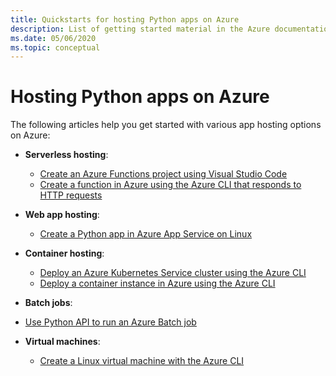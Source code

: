 ```yaml
---
title: Quickstarts for hosting Python apps on Azure
description: List of getting started material in the Azure documentation for hosting Python app code.
ms.date: 05/06/2020
ms.topic: conceptual
---
```


# Hosting Python apps on Azure

The following articles help you get started with various app hosting options on Azure:

- **Serverless hosting**:
  - [Create an Azure Functions project using Visual Studio Code](/azure/azure-functions/functions-create-first-function-vs-code?pivots=programming-language-python)
  - [Create a function in Azure using the Azure CLI that responds to HTTP requests](/azure/azure-functions/functions-create-first-azure-function-azure-cli?pivots=programming-language-python)

- **Web app hosting**:
  - [Create a Python app in Azure App Service on Linux](/azure/app-service/containers/quickstart-python)

- **Container hosting**:
  - [Deploy an Azure Kubernetes Service cluster using the Azure CLI](/azure/aks/kubernetes-walkthrough)
  - [Deploy a container instance in Azure using the Azure CLI](/azure/container-instances/container-instances-quickstart)

- **Batch jobs**:
- [Use Python API to run an Azure Batch job](/azure/batch/quick-run-python)

- **Virtual machines**:
  - [Create a Linux virtual machine with the Azure CLI](/azure/virtual-machines/linux/quick-create-cli)
